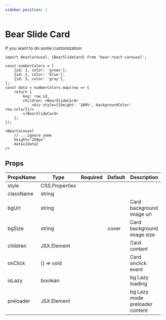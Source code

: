 ```yaml
---
sidebar_position: 3
---
```


# Bear Slide Card
If you want to do some customization

```tsx
import BearCarousel, {BearSlideCard} from 'bear-react-carousel';

const numberColors = [
    {id: 1, color: 'green'},
    {id: 2, color: 'blue'},
    {id: 3, color: 'gray'},
];
const data = numberColors.map(row => {
    return {
        key: row.id,
        children: <BearSlideCard>
            <div style={{height: '100%', backgroundColor: row.color}}/>
        </BearSlideCard>
    };
});

<BearCarousel
    // ...ignore some 
    height="250px"
    data={data}
/>
```


## Props

| PropsName | Type           | Required | Default | Description                    |
|-----------|----------------| -------- | ------- |--------------------------------|
| style     | CSS.Properties |          |         |                                |
| className | string         |          |         |                                |
| bgUrl     | string         |          |         | Card background image url      |
| bgSize    | string         |          |  cover  | Card background image size     |
| children  | JSX.Element    |          |         | Card content                   |
| onClick   | () => void     |          |         | Card onclick event             |
| isLazy    | boolean        |          |         | bg Lazy loading                |
| preloader | JSX.Element    |          |         | bg Lazy mode preloader content |
